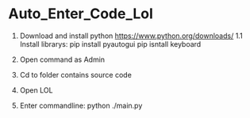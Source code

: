 # Auto_Enter_Code_Lol
1. Download and install python
https://www.python.org/downloads/
1.1 Install librarys:
pip install pyautogui
pip isntall keyboard

2. Open command as Admin
3. Cd to folder contains source code

4. Open LOL 

5. Enter commandline:
python ./main.py
